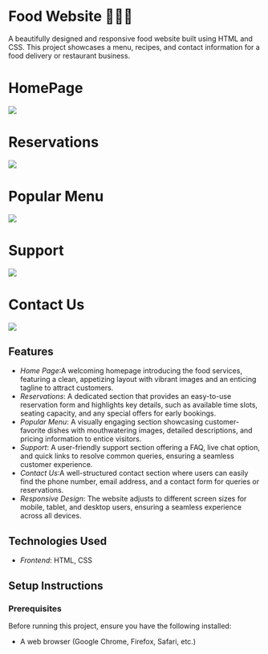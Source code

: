 # Food Website 🍔🍕🍜

A beautifully designed and responsive food website built using HTML and CSS. This project showcases a menu, recipes, and contact information for a food delivery or restaurant business.
# HomePage
<img src="https://i.postimg.cc/XNw8jc39/Screenshot-2024-12-20-110202.png" style="max-width: 100%; height: auto;" />

# Reservations
<img src="https://i.postimg.cc/YC1k8Pwh/Screenshot-2024-12-20-120912.png" style="max-width: 100%; height: auto;" /> 

# Popular Menu
<img src="https://i.postimg.cc/7ZpGJdnh/Screenshot-2024-12-20-120805.png" style="max-width: 100%; height: auto;" />

# Support
<img src="https://i.postimg.cc/rmYLKX5Y/Screenshot-2024-12-20-120843.png" style="max-width: 100%; height: auto;" />

# Contact Us
<img src="https://i.postimg.cc/mkvfyYXY/Screenshot-2024-12-20-120944.png" style="max-width: 100%; height: auto;" />


## Features

- *Home Page*:A welcoming homepage introducing the food services, featuring a clean, appetizing layout with vibrant images and an enticing tagline to attract customers.
- *Reservations*: A dedicated section that provides an easy-to-use reservation form and highlights key details, such as available time slots, seating capacity, and any special offers for early bookings.
- *Popular Menu*: A visually engaging section showcasing customer-favorite dishes with mouthwatering images, detailed descriptions, and pricing information to entice visitors.
- *Support*: A user-friendly support section offering a FAQ, live chat option, and quick links to resolve common queries, ensuring a seamless customer experience.
- *Contact Us*:A well-structured contact section where users can easily find the phone number, email address, and a contact form for queries or reservations.
- *Responsive Design*: The website adjusts to different screen sizes for mobile, tablet, and desktop users, ensuring a seamless experience across all devices.

## Technologies Used

- *Frontend*: HTML, CSS

## Setup Instructions

### Prerequisites

Before running this project, ensure you have the following installed:

- A web browser (Google Chrome, Firefox, Safari, etc.)
